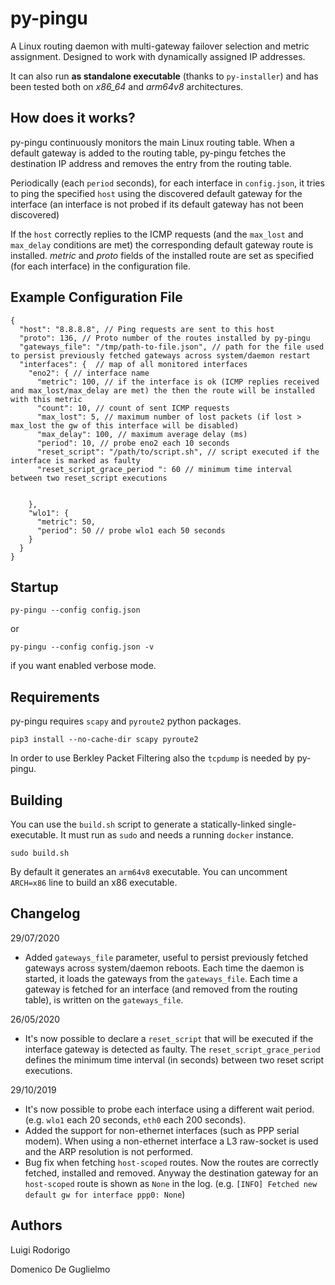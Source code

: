 # py-pingu
A Linux routing daemon with multi-gateway failover selection and metric assignment. Designed to work with dynamically assigned IP addresses.

It can also run **as standalone executable** (thanks to `py-installer`) and has been tested both on *x86_64* and *arm64v8* architectures.

## How does it works? 
py-pingu continuously monitors the main Linux routing table. When a default gateway is added to the routing table, py-pingu fetches the destination IP address and removes the entry from the routing table.

Periodically (each `period` seconds), for each interface in `config.json`, it tries to ping the specified `host` using the discovered default gateway for the interface (an interface is not probed if its default gateway has not been discovered)

If the `host` correctly replies to the ICMP requests (and the `max_lost` and `max_delay` conditions are met) the corresponding default gateway route is installed. *metric* and *proto* fields of the installed route are set as specified (for each interface) in the configuration file.

## Example Configuration File

```
{
  "host": "8.8.8.8", // Ping requests are sent to this host 
  "proto": 136, // Proto number of the routes installed by py-pingu
  "gateways_file": "/tmp/path-to-file.json", // path for the file used to persist previously fetched gateways across system/daemon restart
  "interfaces": {  // map of all monitored interfaces
    "eno2": { // interface name
      "metric": 100, // if the interface is ok (ICMP replies received and max_lost/max_delay are met) the then the route will be installed with this metric
      "count": 10, // count of sent ICMP requests
      "max_lost": 5, // maximum number of lost packets (if lost > max_lost the gw of this interface will be disabled)
      "max_delay": 100, // maximum average delay (ms)
      "period": 10, // probe eno2 each 10 seconds
      "reset_script": "/path/to/script.sh", // script executed if the interface is marked as faulty
      "reset_script_grace_period ": 60 // minimum time interval between two reset_script executions

  
    },
    "wlo1": {
      "metric": 50,
      "period": 50 // probe wlo1 each 50 seconds
    }
  }
}
```

## Startup
`py-pingu --config config.json`

or 

`py-pingu --config config.json -v`

if you want enabled verbose mode.

## Requirements 
py-pingu requires `scapy` and `pyroute2` python packages.

`pip3 install --no-cache-dir scapy pyroute2`

In order to use Berkley Packet Filtering also the `tcpdump` is needed by py-pingu.
 
## Building 
You can use the `build.sh` script to generate a statically-linked single-executable. 
It must run as `sudo` and needs a running `docker` instance.

`sudo build.sh`

By default it generates an `arm64v8` executable.
You can uncomment `ARCH=x86` line to build an x86 executable.


## Changelog
29/07/2020
- Added `gateways_file` parameter, useful to persist previously fetched gateways across system/daemon reboots.
Each time the daemon is started, it loads the gateways from the `gateways_file`. Each time a gateway is fetched for
an interface (and removed from the routing table), is written on the `gateways_file`.

26/05/2020
- It's now possible to declare a `reset_script` that will be executed if the interface gateway is detected as faulty. 
The `reset_script_grace_period` defines the minimum time interval (in seconds) between two reset script executions. 

29/10/2019
- It's now possible to probe each interface using a different wait period. (e.g. `wlo1` each 20 seconds, `eth0` each 200 seconds).
- Added the support for non-ethernet interfaces (such as PPP serial modem). 
When using a non-ethernet interface a L3 raw-socket is used and the ARP resolution is not performed.
- Bug fix when fetching `host-scoped` routes. Now the routes are correctly fetched, installed and removed. Anyway
the destination gateway for an `host-scoped` route is shown as `None` in the log. 
 (e.g. 
`[INFO] Fetched new default gw for interface ppp0: None`)
 
## Authors

Luigi Rodorigo

Domenico De Guglielmo


